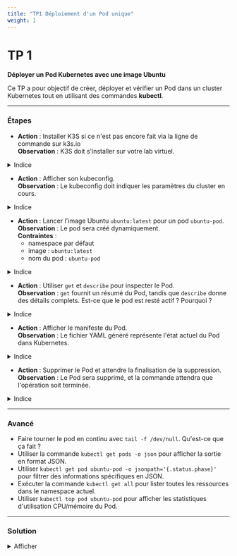 ```yaml
---
title: "TP1 Déploiement d'un Pod unique"
weight: 1
---
```



# TP 1 

**Déployer un Pod Kubernetes avec une image  Ubuntu**

Ce TP a pour objectif de créer, déployer et vérifier un Pod dans un cluster Kubernetes tout en utilisant des commandes **kubectl**.

---


### Étapes 

- **Action** : Installer K3S si ce n'est pas encore fait via la ligne de commande sur k3s.io   
  **Observation** : K3S doit s'installer sur votre lab virtuel.

<details><summary>Indice</summary>

Utiliser la commande `curl [URL installateur k3s] | sh -` pour lancer l'installation.

</details>

- **Action** : Afficher son kubeconfig.  
  **Observation** : Le kubeconfig doit indiquer les paramètres du cluster en cours.  

<details><summary>Indice</summary>

Utiliser la commande `kubectl config ???` pour afficher la configuration.

</details>

- **Action** : Lancer l'image Ubuntu `ubuntu:latest` pour un pod `ubuntu-pod`.  
  **Observation** : Le pod sera créé dynamiquement.  
  **Contraintes** : 
    - namespace par défaut
    - image : `ubuntu:latest`
    - nom du pod : `ubuntu-pod`

<details><summary>Indice</summary>

Utiliser la commande `kubectl run ???` pour lancer l'image Docker.

</details>

- **Action** : Utiliser `get` et `describe` pour inspecter le Pod.  
  **Observation** : `get` fournit un résumé du Pod, tandis que `describe` donne des détails complets. Est-ce que le pod est resté actif ? Pourquoi ?  

<details><summary>Indice</summary>

Utiliser les commandes `kubectl get ???` et `kubectl describe ???`.

</details>

- **Action** : Afficher le manifeste du Pod.  
  **Observation** : Le fichier YAML généré représente l'état actuel du Pod dans Kubernetes.  

<details><summary>Indice</summary>

Utiliser la commande `kubectl get ??? -o yaml` pour afficher le manifeste en format YAML.

</details>

- **Action** : Supprimer le Pod et attendre la finalisation de la suppression.  
  **Observation** : Le Pod sera supprimé, et la commande attendra que l'opération soit terminée.  

<details><summary>Indice</summary>

Utiliser la commande `kubectl delete ???` suivie de `kubectl wait --for=delete pod/ubuntu-pod`.

</details>

---

### Avancé 

- Faire tourner le pod en continu avec `tail -f /dev/null`. Qu'est-ce que ça fait ?
- Utiliser la commande `kubectl get pods -o json` pour afficher la sortie en format JSON.
- Utiliser `kubectl get pod ubuntu-pod -o jsonpath='{.status.phase}'` pour filtrer des informations spécifiques en JSON.
- Exécuter la commande `kubectl get all` pour lister toutes les ressources dans le namespace actuel.
- Utiliser `kubectl top pod ubuntu-pod` pour afficher les statistiques d'utilisation CPU/mémoire du Pod.

---

### Solution 

<details><summary>Afficher</summary>

- **Afficher son kubeconfig** : `kubectl config view`
- **Lancer l'image Ubuntu** : `kubectl run ubuntu-pod --image=ubuntu`
- **Utiliser get et describe** : `kubectl get pod ubuntu-pod` et `kubectl describe pod ubuntu-pod`
- **Afficher le manifeste en YAML** : `kubectl get pod ubuntu-pod -o yaml`
- **Supprimer et attendre la suppression du Pod** : `kubectl delete pod ubuntu-pod` et `kubectl wait --for=delete pod/ubuntu-pod`

</details>

